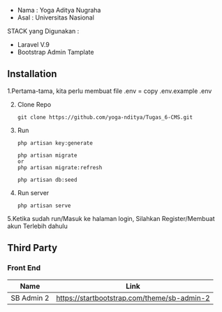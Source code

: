 - Nama : Yoga Aditya Nugraha 
- Asal : Universitas Nasional

STACK yang Digunakan :

- Laravel V.9 
- Bootstrap Admin Tamplate

## Installation
1.Pertama-tama, kita perlu membuat file .env = copy .env.example .env

2. Clone Repo
    ```console
    git clone https://github.com/yoga-nditya/Tugas_6-CMS.git
    ```

3. Run
   ```console
   php artisan key:generate
   ```
   ```console
   php artisan migrate
   or
   php artisan migrate:refresh
   ```
   ```console
   php artisan db:seed
   ```

4. Run server
   ```console
   php artisan serve
   ```
   
5.Ketika sudah run/Masuk ke halaman login, Silahkan Register/Membuat akun Terlebih dahulu 

## Third Party
### Front End
| Name       | Link                                          |
| ---------- | --------------------------------------------- |
| SB Admin 2 | <https://startbootstrap.com/theme/sb-admin-2> |
